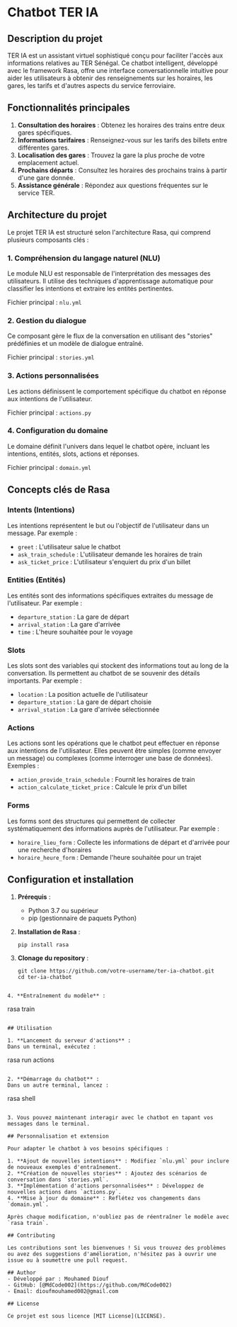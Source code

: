 # Chatbot TER IA

## Description du projet

TER IA est un assistant virtuel sophistiqué conçu pour faciliter l'accès aux informations relatives au TER Sénégal. Ce chatbot intelligent, développé avec le framework Rasa, offre une interface conversationnelle intuitive pour aider les utilisateurs à obtenir des renseignements sur les horaires, les gares, les tarifs et d'autres aspects du service ferroviaire.

## Fonctionnalités principales

1. **Consultation des horaires** : Obtenez les horaires des trains entre deux gares spécifiques.
2. **Informations tarifaires** : Renseignez-vous sur les tarifs des billets entre différentes gares.
3. **Localisation des gares** : Trouvez la gare la plus proche de votre emplacement actuel.
4. **Prochains départs** : Consultez les horaires des prochains trains à partir d'une gare donnée.
5. **Assistance générale** : Répondez aux questions fréquentes sur le service TER.

## Architecture du projet

Le projet TER IA est structuré selon l'architecture Rasa, qui comprend plusieurs composants clés :

### 1. Compréhension du langage naturel (NLU)

Le module NLU est responsable de l'interprétation des messages des utilisateurs. Il utilise des techniques d'apprentissage automatique pour classifier les intentions et extraire les entités pertinentes.

Fichier principal : `nlu.yml`

### 2. Gestion du dialogue

Ce composant gère le flux de la conversation en utilisant des "stories" prédéfinies et un modèle de dialogue entraîné.

Fichier principal : `stories.yml`

### 3. Actions personnalisées

Les actions définissent le comportement spécifique du chatbot en réponse aux intentions de l'utilisateur.

Fichier principal : `actions.py`

### 4. Configuration du domaine

Le domaine définit l'univers dans lequel le chatbot opère, incluant les intentions, entités, slots, actions et réponses.

Fichier principal : `domain.yml`

## Concepts clés de Rasa

### Intents (Intentions)

Les intentions représentent le but ou l'objectif de l'utilisateur dans un message. Par exemple :

- `greet` : L'utilisateur salue le chatbot
- `ask_train_schedule` : L'utilisateur demande les horaires de train
- `ask_ticket_price` : L'utilisateur s'enquiert du prix d'un billet

### Entities (Entités)

Les entités sont des informations spécifiques extraites du message de l'utilisateur. Par exemple :

- `departure_station` : La gare de départ
- `arrival_station` : La gare d'arrivée
- `time` : L'heure souhaitée pour le voyage

### Slots

Les slots sont des variables qui stockent des informations tout au long de la conversation. Ils permettent au chatbot de se souvenir des détails importants. Par exemple :

- `location` : La position actuelle de l'utilisateur
- `departure_station` : La gare de départ choisie
- `arrival_station` : La gare d'arrivée sélectionnée

### Actions

Les actions sont les opérations que le chatbot peut effectuer en réponse aux intentions de l'utilisateur. Elles peuvent être simples (comme envoyer un message) ou complexes (comme interroger une base de données). Exemples :

- `action_provide_train_schedule` : Fournit les horaires de train
- `action_calculate_ticket_price` : Calcule le prix d'un billet

### Forms

Les forms sont des structures qui permettent de collecter systématiquement des informations auprès de l'utilisateur. Par exemple :

- `horaire_lieu_form` : Collecte les informations de départ et d'arrivée pour une recherche d'horaires
- `horaire_heure_form` : Demande l'heure souhaitée pour un trajet

## Configuration et installation

1. **Prérequis** :

   - Python 3.7 ou supérieur
   - pip (gestionnaire de paquets Python)

2. **Installation de Rasa** :

   ```
   pip install rasa
   ```

3. **Clonage du repository** :

   ```
   git clone https://github.com/votre-username/ter-ia-chatbot.git
   cd ter-ia-chatbot
   ```
  ```

4. **Entraînement du modèle** :
   ```
   rasa train
   ```

## Utilisation

1. **Lancement du serveur d'actions** :
   Dans un terminal, exécutez :

   ```
   rasa run actions
   ```

2. **Démarrage du chatbot** :
   Dans un autre terminal, lancez :

   ```
   rasa shell
   ```

3. Vous pouvez maintenant interagir avec le chatbot en tapant vos messages dans le terminal.

## Personnalisation et extension

Pour adapter le chatbot à vos besoins spécifiques :

1. **Ajout de nouvelles intentions** : Modifiez `nlu.yml` pour inclure de nouveaux exemples d'entraînement.
2. **Création de nouvelles stories** : Ajoutez des scénarios de conversation dans `stories.yml`.
3. **Implémentation d'actions personnalisées** : Développez de nouvelles actions dans `actions.py`.
4. **Mise à jour du domaine** : Reflétez vos changements dans `domain.yml`.

Après chaque modification, n'oubliez pas de réentraîner le modèle avec `rasa train`.

## Contributing

Les contributions sont les bienvenues ! Si vous trouvez des problèmes ou avez des suggestions d'amélioration, n'hésitez pas à ouvrir une issue ou à soumettre une pull request.

## Author
- Développé par : Mouhamed Diouf
- GitHub: [@MdCode002](https://github.com/MdCode002)
- Email: dioufmouhamed002@gmail.com

## License

Ce projet est sous licence [MIT License](LICENSE).
